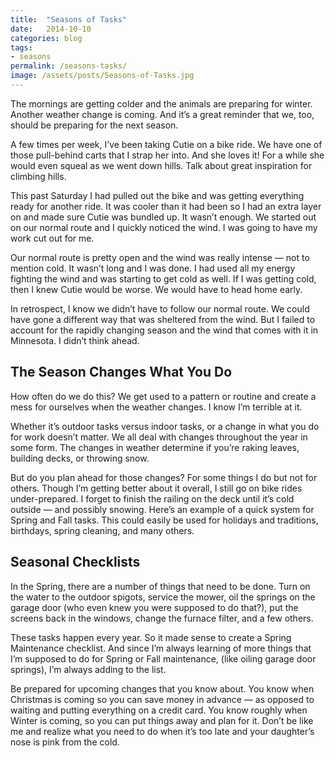 ```yaml
---
title:  "Seasons of Tasks"
date:   2014-10-10
categories: blog
tags:
- seasons
permalink: /seasons-tasks/
image: /assets/posts/Seasons-of-Tasks.jpg
---
```


The mornings are getting colder and the animals are preparing for winter. Another weather change is coming. And it’s a great reminder that we, too, should be preparing for the next season.

<!--more-->

A few times per week, I’ve been taking Cutie on a bike ride. We have one of those pull-behind carts that I strap her into. And she loves it! For a while she would even squeal as we went down hills. Talk about great inspiration for climbing hills.

This past Saturday I had pulled out the bike and was getting everything ready for another ride. It was cooler than it had been so I had an extra layer on and made sure Cutie was bundled up. It wasn’t enough. We started out on our normal route and I quickly noticed the wind. I was going to have my work cut out for me.

Our normal route is pretty open and the wind was really intense — not to mention cold. It wasn’t long and I was done. I had used all my energy fighting the wind and was starting to get cold as well. If I was getting cold, then I knew Cutie would be worse. We would have to head home early.

In retrospect, I know we didn’t have to follow our normal route. We could have gone a different way that was sheltered from the wind. But I failed to account for the rapidly changing season and the wind that comes with it in Minnesota. I didn’t think ahead.

## The Season Changes What You Do

How often do we do this? We get used to a pattern or routine and create a mess for ourselves when the weather changes. I know I’m terrible at it.

Whether it’s outdoor tasks versus indoor tasks, or a change in what you do for work doesn’t matter. We all deal with changes throughout the year in some form. The changes in weather determine if you’re raking leaves, building decks, or throwing snow.

But do you plan ahead for those changes? For some things I do but not for others. Though I’m getting better about it overall, I still go on bike rides under-prepared. I forget to finish the railing on the deck until it’s cold outside — and possibly snowing. Here’s an example of a quick system for Spring and Fall tasks. This could easily be used for holidays and traditions, birthdays, spring cleaning, and many others.

## Seasonal Checklists

In the Spring, there are a number of things that need to be done. Turn on the water to the outdoor spigots, service the mower, oil the springs on the garage door (who even knew you were supposed to do that?), put the screens back in the windows, change the furnace filter, and a few others.

These tasks happen every year. So it made sense to create a Spring Maintenance checklist. And since I’m always learning of more things that I’m supposed to do for Spring or Fall maintenance, (like oiling garage door springs), I’m always adding to the list.

Be prepared for upcoming changes that you know about. You know when Christmas is coming so you can save money in advance — as opposed to waiting and putting everything on a credit card. You know roughly when Winter is coming, so you can put things away and plan for it. Don’t be like me and realize what you need to do when it’s too late and your daughter’s nose is pink from the cold.